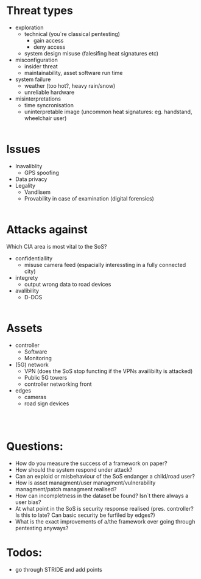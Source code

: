 # Threat types
- exploration
	- technical (you´re classical pentesting)
		- gain access
		- deny access
	- system design misuse (falesifing heat signatures etc)
- misconfiguration
	- insider threat
	- maintainability, asset software run time
- system failure
	- weather (too hot?, heavy rain/snow)
	- unreliable hardware
- misinterpretations
	- time syncronisation 
	- uninterpretable image (uncommon heat signatures: eg. handstand, wheelchair user)
<br><br>

# Issues
- Inavaliblity
	- GPS spoofing
- Data privacy
- Legality
	- Vandlisem
	- Provability in case of examination (digital forensics)
<br><br>
# Attacks against
Which CIA area is most vital to the SoS?
- confidentiallity
	- misuse camera feed (espacially interessting in a fully connected city)
- integrety
	- output wrong data to road devices
- avalibility
	- D-DOS
<br><br>

# Assets
- controller
	- Software
	- Monitoring
- (5G) network
	- VPN (does the SoS stop functing if the VPNs availibilty is attacked)
	- Public 5G towers
	- controller networking front
- edges
	- cameras 
	- road sign devices

<br><br>

# Questions:
- How do you measure the success of a framework on paper?
- How should the system respond under attack?
- Can an exploid or misbehaviour of the SoS endanger a child/road user?
- How is asset managment/user managment/vulnerability managment/patch managment realised?
- How can incompletness in the dataset be found? Isn´t there always a user bias?
- At what point in the SoS is security response realised (pres. controller? Is this to late? Can basic security be furfiled by edges?)
- What is the exact improvements of a/the framework over going through pentesting anyways? 

# Todos:
- go through STRIDE and add points
